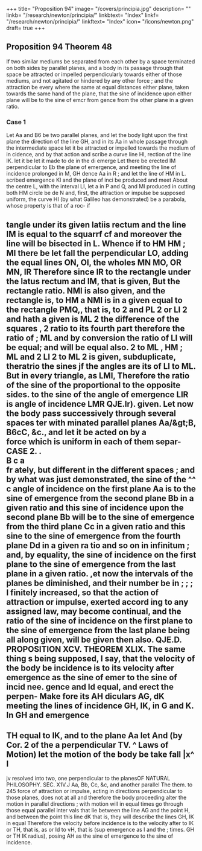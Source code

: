 +++
title= "Proposition 94"
image= "/covers/principia.jpg"
description= ""
linkb= "/research/newton/principia/"
linkbtext= "Index"
linkf= "/research/newton/principia/"
linkftext= "Index"
icon= "/icons/newton.png"
draft= true
+++

## Proposition 94 Theorem 48

If two similar mediums be separated from each other by a space terminated on both sides by parallel planes, and a body in its passage through that space be attracted or impelled perpendicularly towards either of those mediums, and not agitated or hindered by any other force ; and the attraction be every where the same at equal distances either plane, taken towards the same hand of the plane, that the sine of incidence upon either plane will be to the sine of emcr from gence from the other plane in a given ratio.

### Case 1

Let Aa and B6 be two parallel planes,
and
let the body light upon the first plane
the direction of the line GH, and in its
Aa
in
whole
passage through the intermediate space let it be
attracted or impelled towards the medium of in
cidence,
and by that action
and
scribe a curve line HI,
rection of the line IK.
let
it
be
let it
made
to de
in the di
emerge
Let there be erected
IM
perpendicular to Eb the plane of emergence, and
meeting the line of incidence
prolonged in M,
GH
dence
Aa
in
R
;
and
let the line of
HM in L.
scribed
emergence
KI
and the plane of inci
be produced and meet
About the centre L, with the interval LI, let a
in P and Q, and MI produced in
cutting both
HM
circle be de
N
and, first,
the attraction or impulse be supposed uniform, the curve HI (by what
Galileo has demonstrated) be a parabola, whose property is that of a roc-
if

tangle under its given latiis rectum and the line IM is equal to the squarrf
cf
and moreover the line
will be bisected in L.
Whence if to
HM
HM
;
MI
there be let fall the perpendicular LO,
adding the equal lines ON, OI, the wholes
MN
MO, OR
MN, IR
Therefore since IR
to the rectangle under the latus rectum and IM, that
is
given,
But the rectangle
ratio.
NMI
is
also given,
and the rectangle
is,
to
HM
a
NMI
is
in a given
equal to the rectangle PMQ,, that is, to
2
and PL 2 or LI 2 and
hath a given
is
ML
2
the difference of the squares
,
2
ratio to its fourth part
therefore the ratio of
;
ML
and by conversion the ratio of LI
will be equal; and
will be equal also.
2
to
ML
,
HM
;
ML
and
2
LI 2 to
ML
2
is
given,
subduplicate, theratrio
the sines jf the angles are
its
of LI to ML.
But in every triangle, as LMI,
Therefore the ratio of the sine of the
proportional to the opposite sides.
to the sine of the angle of emergence LIR is
angle of incidence
LMR
QJE.lr).
given.
Let now the body pass successively through several spaces ter
with
minated
parallel planes Aa/&amp;gt;B, B6cC, &c., and let it be acted on by a
\
force which is uniform in each of them separ-
CASE
2.
.
\
B
c
a
\
fr
ately,
but different in the different spaces
;
and
by what was just demonstrated, the sine of the
^^
c angle of incidence on the first plane Aa is to
the sine of emergence from the second plane Bb
in a given ratio
and this sine of incidence upon the second plane Bb will
be to the sine of emergence from the third plane Cc in a given ratio
and
this sine to the sine of emergence from the fourth plane Dd in a given ra
tio
and so on in infinitum ; and, by equality, the sine of incidence on
the first plane to the sine of emergence from the last plane in a given ratio.
,et now the intervals of the
planes be diminished, and their number be in
;
;
;
I
finitely increased, so that the action of attraction or impulse, exerted accord
ing to any assigned law, may become continual, and the ratio of the sine of
incidence on the first plane to the sine of emergence from the last plane
being
all
along given, will be given then also.
QJE.D.
PROPOSITION XCV. THEOREM XLIX.
The same thing s being supposed, I say, that
the velocity of the body be
incidence is to its velocity after emergence as the sine of emer
to
the sine of incid nee.
gence
and Id equal, and erect the perpen-
Make
fore
its
AH
diculars
AG, dK meeting the lines of incidence
GH, IK, in G and K. In GH
and emergence
--
TH
equal to IK, and to the plane Aa let
And (by Cor. 2 of the
a
perpendicular TV.
^
Laws of Motion) let the motion of the body be
take
fall
|x^
I
-
jv
resolved into two, one perpendicular to the planesOF NATURAL PHILOSOPHY.
SEC. X1V.J
Aa, Bb, Cc, &c, and another parallel
The
them.
to
245
force of attraction or
impulse, acting in directions perpendicular to those planes, does not at all
and therefore the body proceeding
alter the motion in parallel directions
;
with
motion will in equal times go through those equal parallel inter
vals that lie between the line AG and the point H, and between the point
this
line dK
that is, they will describe the lines GH, IK in equal
Therefore the velocity before incidence is to the velocity after
to IK or TH, that is, as
or Id to vH, that is (sup
emergence as
I
and the
;
times.
GH
or
TH
IK radius),
posing
AH
as the sine of emergence to the sine of incidence.

